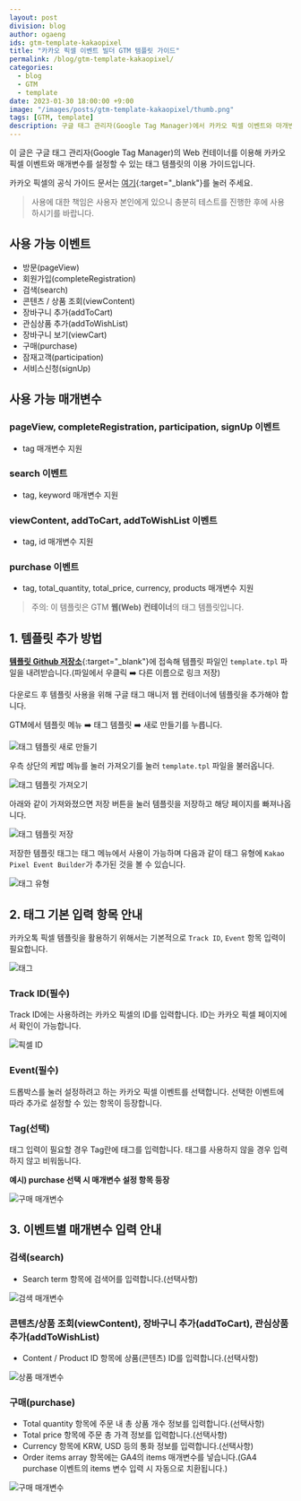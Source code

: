 ```yaml
---
layout: post
division: blog
author: ogaeng
ids: gtm-template-kakaopixel
title: "카카오 픽셀 이벤트 빌더 GTM 템플릿 가이드"
permalink: /blog/gtm-template-kakaopixel/
categories:
  - blog
  - GTM
  - template
date: 2023-01-30 18:00:00 +9:00
image: "/images/posts/gtm-template-kakaopixel/thumb.png"
tags: [GTM, template]
description: 구글 태그 관리자(Google Tag Manager)에서 카카오 픽셀 이벤트와 마개변수를 손쉽게 추가할 수 있는 태그 템플릿 이용 방법을 안내합니다.
---
```


이 글은 구글 태그 관리자(Google Tag Manager)의 Web 컨테이너를 이용해 카카오 픽셀 이벤트와 매개변수를 설정할 수 있는 태그 템플릿의 이용 가이드입니다.

카카오 픽셀의 공식 가이드 문서는 [여기](https://kakaoad.github.io/kakao-pixel/index.html){:target="\_blank"}를 눌러 주세요.

> 사용에 대한 책임은 사용자 본인에게 있으니 충분히 테스트를 진행한 후에 사용하시기를 바랍니다.

## 사용 가능 이벤트

- 방문(pageView)
- 회원가입(completeRegistration)
- 검색(search)
- 콘텐츠 / 상품 조회(viewContent)
- 장바구니 추가(addToCart)
- 관심상품 추가(addToWishList)
- 장바구니 보기(viewCart)
- 구매(purchase)
- 잠재고객(participation)
- 서비스신청(signUp)

## 사용 가능 매개변수

### pageView, completeRegistration, participation, signUp 이벤트

- tag 매개변수 지원

### search 이벤트

- tag, keyword 매개변수 지원

### viewContent, addToCart, addToWishList 이벤트

- tag, id 매개변수 지원

### purchase 이벤트

- tag, total_quantity, total_price, currency, products 매개변수 지원

> 주의: 이 템플릿은 GTM **웹(Web) 컨테이너**의 태그 템플릿입니다.

## 1. 템플릿 추가 방법

[**템플릿 Github 저장소**](https://github.com/opensource-marketing/kakao-pixel-event-builder-gtm-template){:target="\_blank"}에 접속해 템플릿 파일인 `template.tpl` 파일을 내려받습니다.(파일에서 우클릭 ➡️ 다른 이름으로 링크 저장)

다운로드 후 템플릿 사용을 위해 구글 태그 매니저 웹 컨테이너에 템플릿을 추가해야 합니다.

GTM에서 템플릿 메뉴 ➡️ 태그 템플릿 ➡️ 새로 만들기를 누릅니다.

![태그 템플릿 새로 만들기](/images/posts/gtm-template-kakaopixel/01.png)

우측 상단의 케밥 메뉴를 눌러 가져오기를 눌러 `template.tpl` 파일을 불러옵니다.

![태그 템플릿 가져오기](/images/posts/gtm-template-kakaopixel/02.png)

아래와 같이 가져와졌으면 저장 버튼을 눌러 템플릿을 저장하고 해당 페이지를 빠져나옵니다.

![태그 템플릿 저장](/images/posts/gtm-template-kakaopixel/03.png)

저장한 템플릿 태그는 태그 메뉴에서 사용이 가능하며 다음과 같이 태그 유형에 `Kakao Pixel Event Builder`가 추가된 것을 볼 수 있습니다.

![태그 유형](/images/posts/gtm-template-kakaopixel/04.png)

## 2. 태그 기본 입력 항목 안내

카카오톡 픽셀 템플릿을 활용하기 위해서는 기본적으로 `Track ID`, `Event` 항목 입력이 필요합니다.

![태그](/images/posts/gtm-template-kakaopixel/05.png)

### Track ID(필수)

Track ID에는 사용하려는 카카오 픽셀의 ID를 입력합니다. ID는 카카오 픽셀 페이지에서 확인이 가능합니다.

![픽셀 ID](/images/posts/gtm-template-kakaopixel/06.png)

### Event(필수)

드롭박스를 눌러 설정하려고 하는 카카오 픽셀 이벤트를 선택합니다. 선택한 이벤트에 따라 추가로 설정할 수 있는 항목이 등장합니다.

### Tag(선택)

태그 입력이 필요할 경우 Tag란에 태그를 입력합니다. 태그를 사용하지 않을 경우 입력하지 않고 비워둡니다.

**예시) purchase 선택 시 매개변수 설정 항목 등장**

![구매 매개변수](/images/posts/gtm-template-kakaopixel/07.png)

## 3. 이벤트별 매개변수 입력 안내

### 검색(search)

- Search term 항목에 검색어를 입력합니다.(선택사항)

![검색 매개변수](/images/posts/gtm-template-kakaopixel/08.png)

### 콘텐츠/상품 조회(viewContent), 장바구니 추가(addToCart), 관심상품 추가(addToWishList)

- Content / Product ID 항목에 상품(콘텐츠) ID를 입력합니다.(선택사항)

![상품 매개변수](/images/posts/gtm-template-kakaopixel/09.png)

### 구매(purchase)

- Total quantity 항목에 주문 내 총 상품 개수 정보를 입력합니다.(선택사항)
- Total price 항목에 주문 총 가격 정보를 입력합니다.(선택사항)
- Currency 항목에 KRW, USD 등의 통화 정보를 입력합니다.(선택사항)
- Order items array 항목에는 GA4의 items 매개변수를 넣습니다.(GA4 purchase 이벤트의 items 변수 입력 시 자동으로 치환됩니다.)

![구매 매개변수](/images/posts/gtm-template-kakaopixel/10.png)
